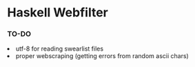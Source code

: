 <h1>Haskell Webfilter</h1>
<h3>TO-DO</h3>
<li>utf-8 for reading swearlist files</li>
<li>proper webscraping (getting errors from random ascii chars)</li>


